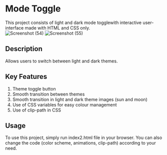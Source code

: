 # Mode Toggle
This project consists of light and dark mode togglewith interactive user-interface made with HTML and CSS only.
<br/>
![Screenshot (54)](https://github.com/Chandanpreet-Kaur-15/FSD-Assignments/assets/139389365/15480335-3d5e-46a7-9f9b-65953958936e)
![Screenshot (55)](https://github.com/Chandanpreet-Kaur-15/FSD-Assignments/assets/139389365/676c50ee-3518-48f1-8a31-f54e7b73a86b)
<br/>
## Description
Allows users to switch between light and dark themes.

## Key Features
1. Theme toggle button
2. Smooth transition between themes
3. Smooth transition in light and dark theme images (sun and moon)
4. Use of CSS variables for easy colour management
5. Use of clip-path in CSS

## Usage
To use this project, simply run index2.html file in your browser. You can also change the code (color scheme, animations, clip-path) according to your need.